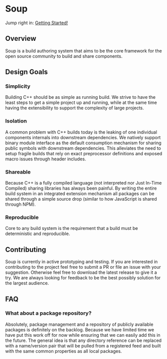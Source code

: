# Soup

Jump right in:
[Getting Started!](./Docs/GettingStarted.md)

## Overview
Soup is a build authoring system that aims to be the core framework for the open source community to build and share components.

## Design Goals

### Simplicity
Building C++ should be as simple as running build. We strive to have the least steps to get a simple project up and running, while at the same time having the extensibility to support the complexity of large projects.

### Isolation
A common problem with C++ builds today is the leaking of one individual components internals into downstream dependencies. We natively support binary module interface as the default consumption mechanism for sharing public symbols with downstream dependencies. This alleviates the need to setup fragile builds that rely on exact preprocessor definitions and exposed macro issues through header includes.

### Shareable
Because C++ is a fully compiled language (not interpreted nor Just In-Time Compiled) sharing libraries has always been painful. By writing the entire build system in an integrated extension mechanism all packages can be shared through a simple source drop (similar to how JavaScript is shared through NPM).

### Reproducible
Core to any build system is the requirement that a build must be deterministic and reproducible.

## Contributing
Soup is currently in active prototyping and testing. If you are interested in contributing to the project feel free to submit a PR or file an issue with your suggestion. Otherwise feel free to download the latest release to give it a try. We are always looking for feedback to be the best possibly solution for the largest audience.

## FAQ

### What about a package repository?
Absolutely, package management and a repository of publicly available packages is definitely on the backlog. Because we have limited time we have put this work off for now while ensuring that we can easily add this in the future. The general idea is that any directory reference can be replaced with a name/version pair that will be pulled from a registered feed and built with the same common properties as all local packages.
